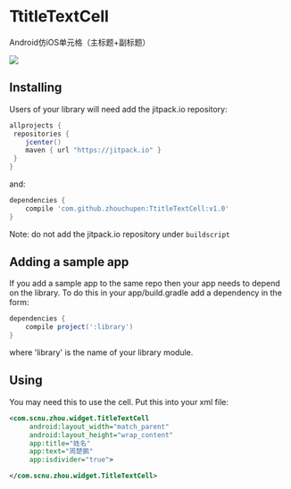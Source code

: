 # TtitleTextCell

Android仿iOS单元格（主标题+副标题）

![](http://upload-images.jianshu.io/upload_images/2746415-9c36bd5b1708c651.png?imageMogr2/auto-orient/strip%7CimageView2/2/w/1240)


## Installing

Users of your library will need add the jitpack.io repository:

```gradle
allprojects {
 repositories {
    jcenter()
    maven { url "https://jitpack.io" }
 }
}
```

and:

```gradle
dependencies {
    compile 'com.github.zhouchupen:TtitleTextCell:v1.0'
}
```

Note: do not add the jitpack.io repository under `buildscript` 

## Adding a sample app 

If you add a sample app to the same repo then your app needs to depend on the library. To do this in your app/build.gradle add a dependency in the form:

```gradle
dependencies {
    compile project(':library')
}
```

where 'library' is the name of your library module.

## Using

You may need this to use the cell.  Put this into your xml file:
```xml
<com.scnu.zhou.widget.TitleTextCell
     android:layout_width="match_parent"
     android:layout_height="wrap_content"
     app:title="姓名"
     app:text="周楚鹏"
     app:isdivider="true">

</com.scnu.zhou.widget.TitleTextCell>
```
